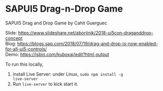 # SAPUI5 Drag-n-Drop Game
SAPUI5 Drag and Drop Game by Cahit Guerguec

Slide: https://www.slideshare.net/aborjinik/2018-ui5con-draganddrop-concept </br>
Blog: https://blogs.sap.com/2018/07/19/drag-and-drop-is-now-enabled-for-all-ui5-controls/ </br>
Demo: https://jsbin.com/kuboxaj/edit?html,output </br>

To run this locally, </br>
1. install Live Server: under Linux, <code>sudo npm install -g live-server</code> </br>
2. Run <code>live-server</code> to kick start it.
